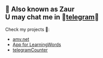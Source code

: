 📌 Also known as **Zaur**  
U may chat me in :link:[telegram](https://t.me/skyguy):link:  
---
Check my projects 💞:
* [amv.net](https://github.com/mrskyguy/amv.net)
* [App for LearningWords](https://github.com/mrskyguy/app-for-learningwords)
* [telegramCounter](https://github.com/mrskyguy/telegramCounter)
